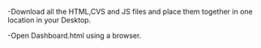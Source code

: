 -Download all the HTML,CVS and JS files and place them together in one location in your Desktop.

-Open Dashboard.html using a browser.

